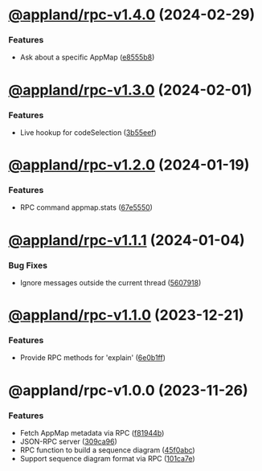 # [@appland/rpc-v1.4.0](https://github.com/getappmap/appmap-js/compare/@appland/rpc-v1.3.0...@appland/rpc-v1.4.0) (2024-02-29)


### Features

* Ask about a specific AppMap ([e8555b8](https://github.com/getappmap/appmap-js/commit/e8555b81ba3fb030c0d7cb70aa4822905fe28b38))

# [@appland/rpc-v1.3.0](https://github.com/getappmap/appmap-js/compare/@appland/rpc-v1.2.0...@appland/rpc-v1.3.0) (2024-02-01)


### Features

* Live hookup for codeSelection ([3b55eef](https://github.com/getappmap/appmap-js/commit/3b55eef032071f84dc0ad5efe1187f961e77e91a))

# [@appland/rpc-v1.2.0](https://github.com/getappmap/appmap-js/compare/@appland/rpc-v1.1.1...@appland/rpc-v1.2.0) (2024-01-19)


### Features

* RPC command appmap.stats ([67e5550](https://github.com/getappmap/appmap-js/commit/67e55508538a3710b89d785ddcd373044bea725e))

# [@appland/rpc-v1.1.1](https://github.com/getappmap/appmap-js/compare/@appland/rpc-v1.1.0...@appland/rpc-v1.1.1) (2024-01-04)


### Bug Fixes

* Ignore messages outside the current thread ([5607918](https://github.com/getappmap/appmap-js/commit/56079183c5f875211c4495fe117849dd7fcf55dd))

# [@appland/rpc-v1.1.0](https://github.com/getappmap/appmap-js/compare/@appland/rpc-v1.0.0...@appland/rpc-v1.1.0) (2023-12-21)


### Features

* Provide RPC methods for 'explain' ([6e0b1ff](https://github.com/getappmap/appmap-js/commit/6e0b1ff6fab447f0c3b34eceeddf513dba428087))

# @appland/rpc-v1.0.0 (2023-11-26)


### Features

* Fetch AppMap metadata via RPC ([f81944b](https://github.com/getappmap/appmap-js/commit/f81944b47b82cb7d2271a91d3bf274df16c3f596))
* JSON-RPC server ([309ca96](https://github.com/getappmap/appmap-js/commit/309ca96c3efaf94b32b7ec1e89c3c8db91106e89))
* RPC function to build a sequence diagram ([45f0abc](https://github.com/getappmap/appmap-js/commit/45f0abcbc45ff6aa160a2f3b7c150f947d6d86cf))
* Support sequence diagram format via RPC ([101ca7e](https://github.com/getappmap/appmap-js/commit/101ca7e4bf5ed0cd417b313ae37f8fec686ccec0))
